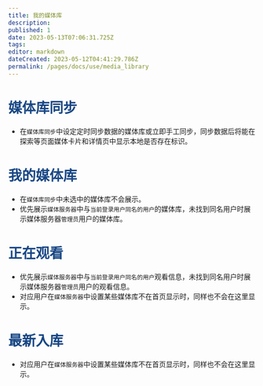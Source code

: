 ```yaml
---
title: 我的媒体库
description: 
published: 1
date: 2023-05-13T07:06:31.725Z
tags: 
editor: markdown
dateCreated: 2023-05-12T04:41:29.786Z
permalink: /pages/docs/use/media_library
---
```


# <font color=#184785>媒体库同步</font>

- 在`媒体库同步`中设定定时同步数据的媒体库或立即手工同步，同步数据后将能在探索等页面媒体卡片和详情页中显示本地是否存在标识。

# <font color=#184785>我的媒体库</font>

- 在`媒体库同步`中未选中的媒体库不会展示。
- 优先展示`媒体服务器`中与`当前登录用户同名的用户`的媒体库，未找到同名用户时展示媒体服务器`管理员`用户的媒体库。

# <font color=#184785>正在观看</font>

- 优先展示`媒体服务器`中与`当前登录用户同名的用户`观看信息，未找到同名用户时展示媒体服务器`管理员`用户的观看信息。
- 对应用户在`媒体服务器`中设置某些媒体库不在首页显示时，同样也不会在这里显示。

# <font color=#184785>最新入库</font>
- 对应用户在`媒体服务器`中设置某些媒体库不在首页显示时，同样也不会在这里显示。
